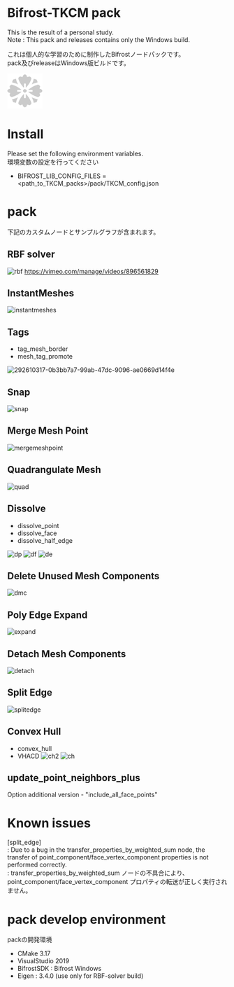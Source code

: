 # Bifrost-TKCM pack
This is the result of a personal study.  
Note : This pack and releases contains only the Windows build.
  
これは個人的な学習のために制作したBifrostノードパックです。  
pack及びreleaseはWindows版ビルドです。

<img src="pack/compounds/icon/tkcm.png" width="80px">

# Install
Please set the following environment variables.  
環境変数の設定を行ってください
- BIFROST_LIB_CONFIG_FILES = <path_to_TKCM_packs>/pack/TKCM_config.json

# pack
下記のカスタムノードとサンプルグラフが含まれます。

## RBF solver
![rbf](https://github.com/TKCM/Bifrost-TKCMPack/assets/13941074/afe7f340-fefc-4e8a-a475-86772174b10d)
https://vimeo.com/manage/videos/896561829

## InstantMeshes
![instantmeshes](https://github.com/TKCM/Bifrost-TKCMPack/assets/13941074/e9edcbac-695c-4921-9cc8-b3083b4d6df3)

## Tags
- tag_mesh_border
- mesh_tag_promote

![292610317-0b3bb7a7-99ab-47dc-9096-ae0669d14f4e](https://github.com/TKCM/Bifrost-TKCMPack/assets/13941074/86360edc-66e4-488d-baa1-f8e8da609078)

## Snap
![snap](https://github.com/TKCM/Bifrost-TKCMPack/assets/13941074/435105a6-80fe-40d0-a112-7247b8d74331)

## Merge Mesh Point
![mergemeshpoint](https://github.com/TKCM/Bifrost-TKCMPack/assets/13941074/cdb3043f-ba0a-4e16-b7fc-ab67d031f6ba)

## Quadrangulate Mesh
![quad](https://github.com/TKCM/Bifrost-TKCMPack/assets/13941074/996773f4-a088-4874-bece-0b8cd58920a8)

## Dissolve
- dissolve_point
- dissolve_face
- dissolve_half_edge

![dp](https://github.com/TKCM/Bifrost-TKCMPack/assets/13941074/622e3dec-2082-464c-a226-687212c78d8a)
![df](https://github.com/TKCM/Bifrost-TKCMPack/assets/13941074/0f523079-013c-40a2-8fa4-50bd99a143be)
![de](https://github.com/TKCM/Bifrost-TKCMPack/assets/13941074/ff2ecf91-a5e3-4db7-b4d8-48cbe81a46e3)

## Delete Unused Mesh Components
![dmc](https://github.com/TKCM/Bifrost-TKCMPack/assets/13941074/b693f1f2-5dc5-4d86-b6df-9ed289c7c68e)

## Poly Edge Expand
![expand](https://github.com/TKCM/Bifrost-TKCMPack/assets/13941074/8d698efa-b2ee-420c-ba81-1da7aa2a2455)

## Detach Mesh Components
![detach](https://github.com/TKCM/Bifrost-TKCMPack/assets/13941074/d173f759-01ab-41e8-9045-0f0f0465eb0f)

## Split Edge
![splitedge](https://github.com/TKCM/Bifrost-TKCMPack/assets/13941074/4d32d771-38b2-4177-a6fe-e61016ebf8b0)

## Convex Hull
- convex_hull
- VHACD 
![ch2](https://github.com/TKCM/Bifrost-TKCMPack/assets/13941074/9392cbf0-1497-45a4-9bc6-ff31f1530448)
![ch](https://github.com/TKCM/Bifrost-TKCMPack/assets/13941074/f20bd294-057b-4322-9316-5348880180f1)

## update_point_neighbors_plus
Option additional version - "include_all_face_points"

# Known issues
[split_edge]  
: Due to a bug in the transfer_properties_by_weighted_sum node, the transfer of point_component/face_vertex_component properties is not performed correctly.  
: transfer_properties_by_weighted_sum ノードの不具合により、point_component/face_vertex_component プロパティの転送が正しく実行されません。  

# pack develop environment  
packの開発環境  
- CMake 3.17
- VisualStudio 2019  
- BifrostSDK : Bifrost Windows  
- Eigen : 3.4.0 (use only for RBF-solver build)

